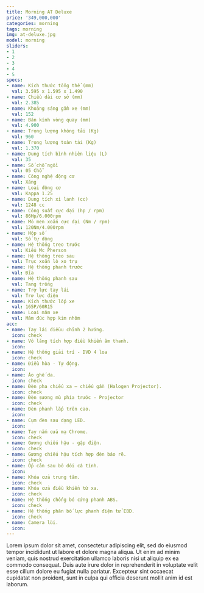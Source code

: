 ```yaml
---
title: Morning AT Deluxe
price: '349,000,000'
categories: morning
tags: morning
img: at-deluxe.jpg
model: morning
sliders:
- 1
- 2
- 3
- 4
- 5
specs:
- name: Kích thước tổng thể (mm)
  val: 3.595 x 1.595 x 1.490
- name: Chiều dài cơ sở (mm)
  val: 2.385
- name: Khoảng sáng gầm xe (mm)
  val: 152
- name: Bán kính vòng quay (mm)
  val: 4.900
- name: Trọng lượng không tải (Kg)
  val: 960
- name: Trọng lượng toàn tải (Kg)
  val: 1.370
- name: Dung tích bình nhiên liệu (L)
  val: 35
- name: Số chỗ ngồi
  val: 05 Chỗ
- name: Công nghệ động cơ
  val: Xăng
- name: Loại động cơ
  val: Kappa 1.25
- name: Dung tích xi lanh (cc)
  val: 1248 cc
- name: Công suất cực đại (hp / rpm)
  val: 86Hp/6.000rpm
- name: Mô men xoắn cực đại (Nm / rpm)
  val: 120Nm/4.000rpm
- name: Hộp số
  val: Số tự động
- name: Hệ thống treo trước
  val: Kiểu Mc Pherson
- name: Hệ thống treo sau
  val: Trục xoắn lò xo trụ
- name: Hệ thống phanh trước
  val: Đĩa 
- name: Hệ thống phanh sau
  val: Tang trống
- name: Trợ lực tay lái
  val: Trợ lực điện
- name: Kích thước lốp xe
  val: 165P/60R15
- name: Loại mâm xe
  val: Mâm đúc hợp kim nhôm
acc:
- name: Tay lái điềuu chỉnh 2 hướng.
  icon: check
- name: Vô lăng tích hợp điều khiển âm thanh.
  icon:
- name: Hệ thống giải trí - DVD 4 loa
  icon: check
- name: Điều hòa - Tự động.
  icon:
- name: Áo ghế da.
  icon: check
- name: Đèn pha chiếu xa – chiếu gần (Halogen Projector).
  icon: check
- name: Đèn sương mù phía trước - Projector
  icon: check
- name: Đèn phanh lắp trên cao.
  icon:
- name: Cụm đèn sau dạng LED.
  icon:
- name: Tay nắm cửa mạ Chrome.
  icon: check
- name: Gương chiếu hậu - gập điện.
  icon: check
- name: Gương chiếu hậu tích hợp đèn báo rẽ.
  icon: check
- name: Ốp cản sau bô đôi cá tính.
  icon:
- name: Khóa cửa trung tâm.
  icon: check
- name: Khóa cửa điều khiển từ xa.
  icon: check
- name: Hệ thống chống bó cứng phanh ABS.
  icon: check
- name: Hệ thống phân bố lực phanh điện tử EBD.
  icon: check
- name: Camera lùi.
  icon:
---
```


Lorem ipsum dolor sit amet, consectetur adipiscing elit, sed do eiusmod tempor incididunt ut labore et dolore magna aliqua. Ut enim ad minim veniam, quis nostrud exercitation ullamco laboris nisi ut aliquip ex ea commodo consequat. Duis aute irure dolor in reprehenderit in voluptate velit esse cillum dolore eu fugiat nulla pariatur. Excepteur sint occaecat cupidatat non proident, sunt in culpa qui officia deserunt mollit anim id est laborum.
